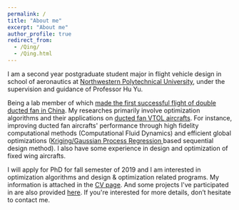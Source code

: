 ```yaml
---
permalink: /
title: "About me"
excerpt: "About me"
author_profile: true
redirect_from: 
  - /Qing/
  - /Qing.html
---
```


I am a second year postgraduate student major in flight vehicle design in school of aeronautics at [Northwestern Polytechnical University](http://en.nwpu.edu.cn/), under the supervision and guidance of Professor Hu Yu.


Being a lab member of which [made the first successful flight of double ducted fan in China](http://www.miit.gov.cn/n1146290/n1146402/n1146445/c5637908/content.html). My researches primarily involve optimization algorithms and their applications on [ducted fan VTOL aircrafts](https://en.wikipedia.org/wiki/Ducted_fan). For instance, improving ducted fan aircrafts' performance through high fidelity computational methods (Computational Fluid Dynamics) and efficient global optimizations ([Kriging/Gaussian Process Regression ](https://en.wikipedia.org/wiki/Kriging) based sequential design method).  I also have some experience in design and optimization of fixed wing aircrafts.

I will apply for PhD for fall semester of 2019 and I am interested in optimization algorithms and design & optimization related programs.  My information is attached in the [CV page](https://tsingqaq.github.io/cv/). And some projects I've participated in are also provided [here](https://tsingqaq.github.io/projects/). If you're interested for more details, don’t hesitate to contact me.


